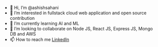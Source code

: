 - 👋 Hi, I’m @ashishsahani
- 👀 I’m interested in fullstack cloud web application and open source contribution
- 🌱 I’m currently learning AI and ML
- 💞️ I’m looking to collaborate on Node JS, React JS, Express JS, Mongo DB and AWS 
- 📫 How to reach me [LinkedIn](https://www.linkedin.com/in/dev-ashish-sahani/)

<!---
ashishsahani/ashishsahani is a ✨ special ✨ repository because its `README.md` (this file) appears on your GitHub profile.
You can click the Preview link to take a look at your changes.
--->
